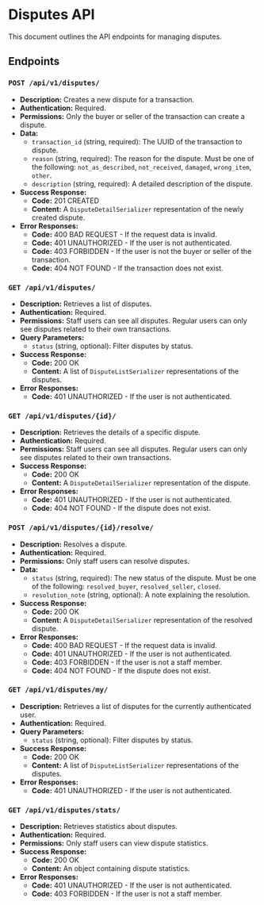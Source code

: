 # Disputes API

This document outlines the API endpoints for managing disputes.

## Endpoints

### `POST /api/v1/disputes/`

-   **Description:** Creates a new dispute for a transaction.
-   **Authentication:** Required.
-   **Permissions:** Only the buyer or seller of the transaction can create a dispute.
-   **Data:**
    -   `transaction_id` (string, required): The UUID of the transaction to dispute.
    -   `reason` (string, required): The reason for the dispute. Must be one of the following: `not_as_described`, `not_received`, `damaged`, `wrong_item`, `other`.
    -   `description` (string, required): A detailed description of the dispute.
-   **Success Response:**
    -   **Code:** 201 CREATED
    -   **Content:** A `DisputeDetailSerializer` representation of the newly created dispute.
-   **Error Responses:**
    -   **Code:** 400 BAD REQUEST - If the request data is invalid.
    -   **Code:** 401 UNAUTHORIZED - If the user is not authenticated.
    -   **Code:** 403 FORBIDDEN - If the user is not the buyer or seller of the transaction.
    -   **Code:** 404 NOT FOUND - If the transaction does not exist.

### `GET /api/v1/disputes/`

-   **Description:** Retrieves a list of disputes.
-   **Authentication:** Required.
-   **Permissions:** Staff users can see all disputes. Regular users can only see disputes related to their own transactions.
-   **Query Parameters:**
    -   `status` (string, optional): Filter disputes by status.
-   **Success Response:**
    -   **Code:** 200 OK
    -   **Content:** A list of `DisputeListSerializer` representations of the disputes.
-   **Error Responses:**
    -   **Code:** 401 UNAUTHORIZED - If the user is not authenticated.

### `GET /api/v1/disputes/{id}/`

-   **Description:** Retrieves the details of a specific dispute.
-   **Authentication:** Required.
-   **Permissions:** Staff users can see all disputes. Regular users can only see disputes related to their own transactions.
-   **Success Response:**
    -   **Code:** 200 OK
    -   **Content:** A `DisputeDetailSerializer` representation of the dispute.
-   **Error Responses:**
    -   **Code:** 401 UNAUTHORIZED - If the user is not authenticated.
    -   **Code:** 404 NOT FOUND - If the dispute does not exist.

### `POST /api/v1/disputes/{id}/resolve/`

-   **Description:** Resolves a dispute.
-   **Authentication:** Required.
-   **Permissions:** Only staff users can resolve disputes.
-   **Data:**
    -   `status` (string, required): The new status of the dispute. Must be one of the following: `resolved_buyer`, `resolved_seller`, `closed`.
    -   `resolution_note` (string, optional): A note explaining the resolution.
-   **Success Response:**
    -   **Code:** 200 OK
    -   **Content:** A `DisputeDetailSerializer` representation of the resolved dispute.
-   **Error Responses:**
    -   **Code:** 400 BAD REQUEST - If the request data is invalid.
    -   **Code:** 401 UNAUTHORIZED - If the user is not authenticated.
    -   **Code:** 403 FORBIDDEN - If the user is not a staff member.
    -   **Code:** 404 NOT FOUND - If the dispute does not exist.

### `GET /api/v1/disputes/my/`

-   **Description:** Retrieves a list of disputes for the currently authenticated user.
-   **Authentication:** Required.
-   **Query Parameters:**
    -   `status` (string, optional): Filter disputes by status.
-   **Success Response:**
    -   **Code:** 200 OK
    -   **Content:** A list of `DisputeListSerializer` representations of the disputes.
-   **Error Responses:**
    -   **Code:** 401 UNAUTHORIZED - If the user is not authenticated.

### `GET /api/v1/disputes/stats/`

-   **Description:** Retrieves statistics about disputes.
-   **Authentication:** Required.
-   **Permissions:** Only staff users can view dispute statistics.
-   **Success Response:**
    -   **Code:** 200 OK
    -   **Content:** An object containing dispute statistics.
-   **Error Responses:**
    -   **Code:** 401 UNAUTHORIZED - If the user is not authenticated.
    -   **Code:** 403 FORBIDDEN - If the user is not a staff member.
